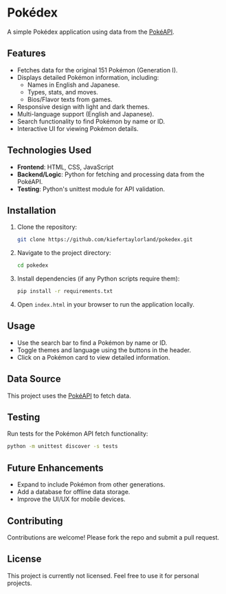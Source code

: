 # Pokédex

A simple Pokédex application using data from the [PokéAPI](https://pokeapi.co/).

## Features

- Fetches data for the original 151 Pokémon (Generation I).
- Displays detailed Pokémon information, including:
  - Names in English and Japanese.
  - Types, stats, and moves.
  - Bios/Flavor texts from games.
- Responsive design with light and dark themes.
- Multi-language support (English and Japanese).
- Search functionality to find Pokémon by name or ID.
- Interactive UI for viewing Pokémon details.

## Technologies Used

- **Frontend**: HTML, CSS, JavaScript
- **Backend/Logic**: Python for fetching and processing data from the PokéAPI.
- **Testing**: Python's unittest module for API validation.

## Installation

1. Clone the repository:
   ```bash
   git clone https://github.com/kiefertaylorland/pokedex.git
   ```
2. Navigate to the project directory:
   ```bash
   cd pokedex
   ```
3. Install dependencies (if any Python scripts require them):
   ```bash
   pip install -r requirements.txt
   ```
4. Open `index.html` in your browser to run the application locally.

## Usage

- Use the search bar to find a Pokémon by name or ID.
- Toggle themes and language using the buttons in the header.
- Click on a Pokémon card to view detailed information.

## Data Source

This project uses the [PokéAPI](https://pokeapi.co/) to fetch data.

## Testing

Run tests for the Pokémon API fetch functionality:
```bash
python -m unittest discover -s tests
```

## Future Enhancements

- Expand to include Pokémon from other generations.
- Add a database for offline data storage.
- Improve the UI/UX for mobile devices.

## Contributing

Contributions are welcome! Please fork the repo and submit a pull request.

## License

This project is currently not licensed. Feel free to use it for personal projects.

